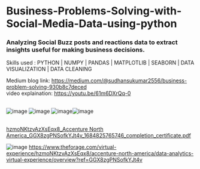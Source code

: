 # Business-Problems-Solving-with-Social-Media-Data-using-python
### Analyzing Social Buzz posts and reactions data to extract insights useful for making business decisions. 
Skills used : PYTHON | NUMPY | PANDAS | MATPLOTLIB | SEABORN | DATA VISUALIZATION | DATA CLEANING<br>

Medium blog link: https://medium.com/@sudhansukumar2556/business-problem-solving-930b8c7deced <br>
video explaination: https://youtu.be/61m6DXrQq-0 <br><br>

![image](https://github.com/sudhansuku/Business-Problems-Solving-with-Social-Media-Data-using-python/assets/107266430/d2058ff8-3388-45ad-931a-beb045c76c8d)
![image](https://github.com/sudhansuku/Business-Problems-Solving-with-Social-Media-Data-using-python/assets/107266430/6cbe9bdf-4294-4bc9-b181-bb65beba3c43)
![image](https://github.com/sudhansuku/Business-Problems-Solving-with-Social-Media-Data-using-python/assets/107266430/e7d87830-2d02-45df-a28f-fde4a188c7c6)![image](https://github.com/sudhansuku/Business-Problems-Solving-with-Social-Media-Data-using-python/assets/107266430/4186ca83-1040-4892-903d-8320aa90df61)
<br><br>

[hzmoNKtzvAzXsEqx8_Accenture North America_GGX8zgPNSofkYJt4v_1684825765746_completion_certificate.pdf](https://github.com/sudhansuku/Business-Problems-Solving-with-Social-Media-Data-using-python/files/11542407/hzmoNKtzvAzXsEqx8_Accenture.North.America_GGX8zgPNSofkYJt4v_1684825765746_completion_certificate.pdf)

![image](https://github.com/sudhansuku/Business-Problems-Solving-with-Social-Media-Data-using-python/assets/107266430/0ead5571-2b59-413b-9084-4ecfe7e42f91)
https://www.theforage.com/virtual-experience/hzmoNKtzvAzXsEqx8/accenture-north-america/data-analytics-virtual-experience/overview?ref=GGX8zgPNSofkYJt4v
